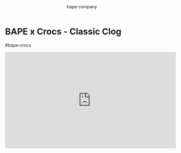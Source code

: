 <head>
    <link rel="stylesheet " href="style.css" />
</head>
<body>
<header>bape company</header>


<h1>BAPE x Crocs - Classic Clog </h1>

<p>#bape-crocs</p>

<iframe width="560" height="315" src="https://www.youtube.com/embed/b13-HNFLpQ4?si=_Wj3Utr3EBJHnMtV" title="YouTube video player" frameborder="0" allow="accelerometer; autoplay; clipboard-write; encrypted-media; gyroscope; picture-in-picture; web-share" referrerpolicy="strict-origin-when-cross-origin" allowfullscreen></iframe>




</body>
